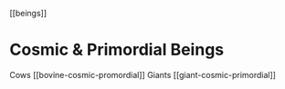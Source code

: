 [[beings]]
# Cosmic & Primordial Beings


Cows [[bovine-cosmic-promordial]]
Giants [[giant-cosmic-primordial]]